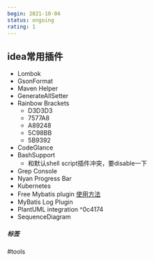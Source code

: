 ```yaml
---
begin: 2021-10-04
status: ongoing
rating: 1
---
```





## idea常用插件

- Lombok
- GsonFormat
- Maven Helper
- GenerateAllSetter
- Rainbow Brackets
	 - D3D3D3
	 - 7577A8
	 - A89248
	 - 5C98BB
	 - 5B9392
- CodeGlance
- BashSupport
 	- 和默认shell script插件冲突，要disable一下
- Grep Console
- Nyan Progress Bar
- Kubernetes
- Free Mybatis plugin [使用方法](https://www.huangchaoyu.com/2019/12/11/free-mybatis-plugin%E7%9A%84%E4%BD%BF%E7%94%A8%E6%96%B9%E6%B3%95/)
- MyBatis Log Plugin
- PlantUML integration ^0c4174
- SequenceDiagram


##### 标签
#tools 